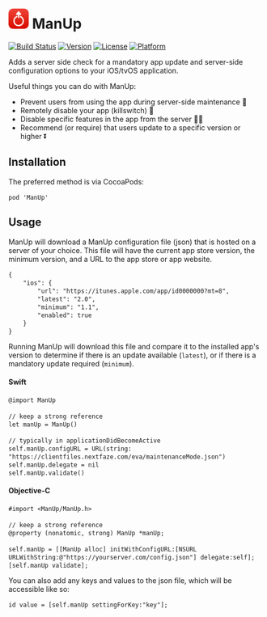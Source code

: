 # <img src="https://github.com/NextFaze/ManUp/raw/master/icon.png" width="40"> ManUp

[![Build Status](https://travis-ci.org/NextFaze/ManUp.svg?style=flat)](https://travis-ci.org/NextFaze/ManUp)
[![Version](https://img.shields.io/cocoapods/v/ManUp.svg?style=flat)](http://cocoapods.org/pods/ManUp)
[![License](https://img.shields.io/cocoapods/l/ManUp.svg?style=flat)](http://cocoapods.org/pods/ManUp)
[![Platform](https://img.shields.io/cocoapods/p/ManUp.svg?style=flat)](http://cocoapods.org/pods/ManUp)

Adds a server side check for a mandatory app update and server-side configuration options to your iOS/tvOS application.

Useful things you can do with ManUp:

- Prevent users from using the app during server-side maintenance 🚧
- Remotely disable your app (killswitch) 🛑
- Disable specific features in the app from the server 🙅‍♂️
- Recommend (or require) that users update to a specific version or higher ⏬

## Installation

The preferred method is via CocoaPods:

    pod 'ManUp'

## Usage

ManUp will download a ManUp configuration file (json) that is hosted on a server of your choice. This file will have the current app store version, the minimum version, and a URL to the app store or app website.

    {
        "ios": {
            "url": "https://itunes.apple.com/app/id0000000?mt=8",
            "latest": "2.0",
            "minimum": "1.1",
            "enabled": true
        }
    }

Running ManUp will download this file and compare it to the installed app's version to determine if there is an update available (`latest`), or if there is a mandatory update required (`minimum`).

#### Swift

    @import ManUp

    // keep a strong reference
    let manUp = ManUp()

    // typically in applicationDidBecomeActive
    self.manUp.configURL = URL(string: "https://clientfiles.nextfaze.com/eva/maintenanceMode.json")
    self.manUp.delegate = nil
    self.manUp.validate()

#### Objective-C

    #import <ManUp/ManUp.h>

    // keep a strong reference
    @property (nonatomic, strong) ManUp *manUp;

    self.manUp = [[ManUp alloc] initWithConfigURL:[NSURL URLWithString:@"https://yourserver.com/config.json"] delegate:self];
    [self.manUp validate];

You can also add any keys and values to the json file, which will be accessible like so:

    id value = [self.manUp settingForKey:"key"];
